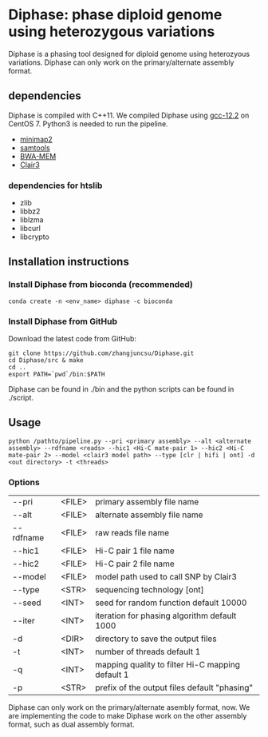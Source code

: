 # Diphase: phase diploid genome using heterozygous variations
Diphase is a phasing tool designed for diploid genome using heterozyous variations. Diphase can only work on the primary/alternate assembly format.
## dependencies
Diphase is compiled with C++11. We compiled Diphase using [gcc-12.2](https://gcc.gnu.org/gcc-12/) on CentOS 7. Python3 is needed to run the pipeline.
- [minimap2](https://github.com/lh3/minimap2/)
- [samtools](https://github.com/samtools/samtools)
- [BWA-MEM](https://github.com/lh3/bwa)
- [Clair3](https://github.com/HKU-BAL/Clair3)
### dependencies for htslib
- zlib
- libbz2
- liblzma
- libcurl
- libcrypto
## Installation instructions
### Install Diphase from bioconda (recommended)
```
conda create -n <env_name> diphase -c bioconda
```
### Install Diphase from GitHub
Download the latest code from GitHub:
```
git clone https://github.com/zhangjuncsu/Diphase.git
cd Diphase/src & make
cd ..
export PATH=`pwd`/bin:$PATH
```
Diphase can be found in ./bin and the python scripts can be found in ./script.
## Usage
```
python /pathto/pipeline.py --pri <primary assembly> --alt <alternate assembly> --rdfname <reads> --hic1 <Hi-C mate-pair 1> --hic2 <Hi-C mate-pair 2> --model <clair3 model path> --type [clr | hifi | ont] -d <out directory> -t <threads>
```
### Options
| | | |
| :--- | :--- | :---|
| --pri | \<FILE> | primary assembly file name 
--alt | \<FILE> | alternate assembly file name |
--rdfname | \<FILE> | raw reads file name |
--hic1 | \<FILE> | Hi-C pair 1 file name |
--hic2 | \<FILE> | Hi-C pair 2 file name |
--model | \<FILE> | model path used to call SNP by Clair3 |
--type | \<STR> | sequencing technology [ont] |
--seed | \<INT> | seed for random function default 10000 |
--iter | \<INT> | iteration for phasing algorithm default 1000 |
-d | \<DIR> | directory to save the output files |
-t | \<INT> | number of threads default 1 |
-q | \<INT> | mapping quality to filter Hi-C mapping default 1 |
-p | \<STR> | prefix of the output files default "phasing" |

Diphase can only work on the primary/alternate asembly format, now. We are implementing the code to make Diphase work on the other assembly format, such as dual assembly format.
